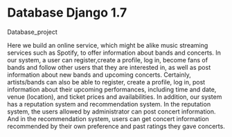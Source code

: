 # Database Django 1.7 
Database_project

Here we build an online service, which might be alike music streaming services such as Spotify, to offer information about bands and concerts. In our system, a user can register,create a profile, log in, become fans of bands and follow other users that they are interested in, as well as post information about new bands and upcoming concerts. Certainly, artists/bands can also be able to register, create a profile, log in, post information about their upcoming performances, including time and date, venue (location), and ticket prices and availabilities. In addition, our system has a reputation system and recommendation system. In the reputation system, the users allowed by administrator can post concert information. And in the recommendation system, users can get concert information recommended by their own preference and past ratings they gave concerts.


